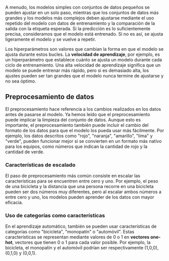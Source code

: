 A menudo, los modelos simples con conjuntos de datos pequeños se pueden ajustar en un solo paso, mientras que los conjuntos de datos más grandes y los modelos más complejos deben ajustarse mediante el uso repetido del modelo con datos de entrenamiento y la comparación de la salida con la etiqueta esperada. Si la predicción es lo suficientemente precisa, consideramos que el modelo está entrenado. Si no es así, se ajusta ligeramente el modelo y se vuelve a repetir.

Los hiperparámetros son valores que cambian la forma en que el modelo se ajusta durante estos bucles. La **velocidad de aprendizaje**, por ejemplo, es un hiperparámetro que establece cuánto se ajusta un modelo durante cada ciclo de entrenamiento. Una alta velocidad de aprendizaje significa que un modelo se puede entrenar más rápido, pero si es demasiado alta, los ajustes pueden ser tan grandes que el modelo nunca termine de ajustarse y no sea óptimo.

## Preprocesamiento de datos

El preprocesamiento hace referencia a los cambios realizados en los datos antes de pasarse al modelo. Ya hemos leído que el preprocesamiento puede implicar la limpieza del conjunto de datos. Aunque esto es importante, el preprocesamiento también puede incluir el cambio del formato de los datos para que el modelo los pueda usar más fácilmente. Por ejemplo, los datos descritos como "rojo", "naranja", "amarillo", "lima" y "verde", pueden funcionar mejor si se convierten en un formato más nativo para los equipos, como números que indican la cantidad de rojo y la cantidad de verde.

### Características de escalado

El paso de preprocesamiento más común consiste en escalar las características para se encuentren entre cero y uno. Por ejemplo, el peso de una bicicleta y la distancia que una persona recorre en una bicicleta pueden ser dos números muy diferentes, pero al escalar ambos números a entre cero y uno, los modelos pueden aprender de los datos con mayor eficacia.

### Uso de categorías como características

En el aprendizaje automático, también se pueden usar características de categorías como "bicicleta", "monopatín" o "automóvil". Estas características se representan mediante valores de 0 o 1 en **vectores one-hot**, vectores que tienen 0 o 1 para cada valor posible. Por ejemplo, la bicicleta, el monopatín y el automóvil podrían ser respectivamente (1,0,0), (0,1,0) y (0,0,1).